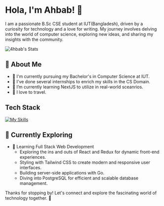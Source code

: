 # Hola, I'm Ahbab! 👋

I am a passionate B.Sc CSE student at IUT(Bangladesh), driven by a curiosity for technology and a love for writing. My journey involves delving into the world of computer science, exploring new ideas, and sharing my insights with the community.

![4hbab's Stats](https://github-readme-stats.vercel.app/api?username=4hbab&theme=vue-dark&show_icons=true&hide_border=true&count_private=true)

## 🚀 About Me

- 🔭 I'm currently pursuing my Bachelor's in Computer Science at IUT.
- 🏢 I've done several internships to enrich my skills in the CS Domain.
- 🌱 I’m currently learning NextJS to utilize in real-world sceanrios.
- 🛫 I love to travel. 

## Tech Stack
[![My Skills](https://skillicons.dev/icons?i=js,html,css,wasm)](https://skillicons.dev)

## 🌱 Currently Exploring

- 🚀 Learning Full Stack Web Development
  - Exploring the ins and outs of React and Redux for dynamic front-end experiences.
  - Styling with Tailwind CSS to create modern and responsive user interfaces.
  - Building server-side applications with Go.
  - Diving into PostgreSQL for efficient and scalable database management.

Thanks for stopping by! Let's connect and explore the fascinating world of technology together. 🚀

<!--

Here are some ideas to get you started:

- 🔭 I’m currently working on ...
- 🌱 I’m currently learning ...
- 👯 I’m looking to collaborate on ...
- 🤔 I’m looking for help with ...
- 💬 Ask me about ...
- 📫 How to reach me: ...
- 😄 Pronouns: ...
- ⚡ Fun fact: ...
-->
